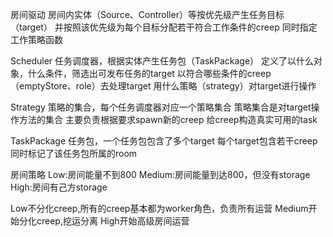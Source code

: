 房间驱动
房间内实体（Source、Controller）等按优先级产生任务目标（target）
并按照该优先级为每个目标分配若干符合工作条件的creep
同时指定工作策略函数

Scheduler
任务调度器，根据实体产生任务包（TaskPackage）
定义了以什么对象，什么条件，筛选出可发布任务的target
以符合哪些条件的creep（emptyStore、role）去处理target
用什么策略（strategy）对target进行操作

Strategy
策略的集合，每个任务调度器对应一个策略集合
策略集合是对target操作方法的集合
主要负责根据要求spawn新的creep
给creep构造真实可用的task

TaskPackage
任务包，一个任务包包含了多个target
每个target包含若干creep
同时标记了该任务包所属的room

房间策略
Low:房间能量不到800
Medium:房间能量到达800，但没有storage
High:房间有己方storage

Low不分化creep,所有的creep基本都为worker角色，负责所有运营
Medium开始分化creep,挖运分离
High开始高级房间运营





<!--
worker先去massStore拿能量，如果不够分配的，就去挖矿

worker全死光或者有工地时，造worker

搬运内矿和掉落资源

剩余空闲empty的woker和carry取出能量，为填充任务做准备 -->

